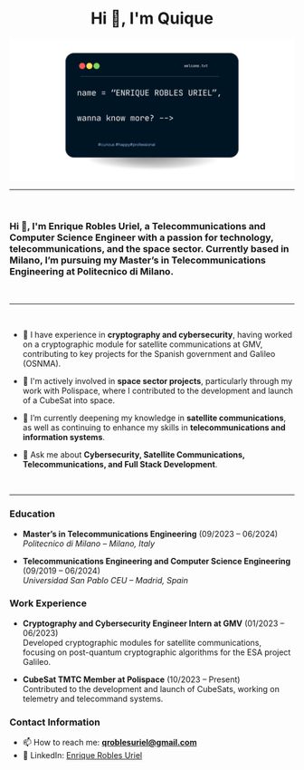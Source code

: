 <h1 align="center">Hi 👋, I'm Quique</h1>

<img src="https://raw.githubusercontent.com/QuiqueRobles/QuiqueRobles/main/header.png" align="center" alt="Enrique Robles header image">

-------------------
&emsp;
<h3 align="left">Hi 👋, I'm Enrique Robles Uriel, a Telecommunications and Computer Science Engineer with a passion for technology, telecommunications, and the space sector. Currently based in Milano, I’m pursuing my Master’s in Telecommunications Engineering at Politecnico di Milano.</h3>
&emsp;

-------------------
&emsp;

- 🔭 I have experience in **cryptography and cybersecurity**, having worked on a cryptographic module for satellite communications at GMV, contributing to key projects for the Spanish government and Galileo (OSNMA).
- 🚀 I'm actively involved in **space sector projects**, particularly through my work with Polispace, where I contributed to the development and launch of a CubeSat into space.
- 🌱 I’m currently deepening my knowledge in **satellite communications**, as well as continuing to enhance my skills in **telecommunications and information systems**.

- 💬 Ask me about **Cybersecurity, Satellite Communications, Telecommunications, and Full Stack Development**.

&emsp;

---

### Education
- **Master’s in Telecommunications Engineering** (09/2023 – 06/2024)  
  *Politecnico di Milano – Milano, Italy*
  
- **Telecommunications Engineering and Computer Science Engineering** (09/2019 – 06/2024)  
  *Universidad San Pablo CEU – Madrid, Spain*

### Work Experience
- **Cryptography and Cybersecurity Engineer Intern at GMV** (01/2023 – 06/2023)  
  Developed cryptographic modules for satellite communications, focusing on post-quantum cryptographic algorithms for the ESA project Galileo.

- **CubeSat TMTC Member at Polispace** (10/2023 – Present)  
  Contributed to the development and launch of CubeSats, working on telemetry and telecommand systems.

### Contact Information
- 📫 How to reach me: **qroblesuriel@gmail.com**
- 💼 LinkedIn: [Enrique Robles Uriel](https://www.linkedin.com/in/enrique-robles-uriel/)
